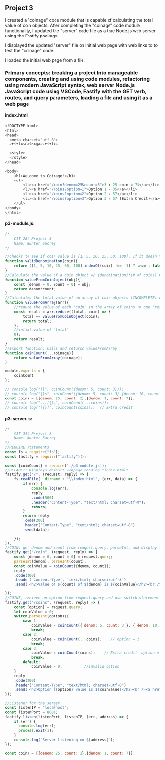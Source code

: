 ## Project 3

I created a "coinage" code module that is capable of calculating the total value of coin objects. After completing the "coinage" code module functionality, I updated the "server" code file as a true Node.js web server using the Fastify package. 

I displayed the updated "server" file on initial web page with web links to to test the "coinage" code. 

I loaded the initial web page from a file.

### Primary concepts: breaking a project into manageable components, creating and using code modules, refactoring using modern JavaScript syntax, web server Node.js JavaScript code using VSCode, Fastify with the GET verb, routes, and query parameters, loading a file and using it as a web page

#### index.html:
```javascript
<!DOCTYPE html>
<html>
<head>
  <meta charset="utf-8">
  <title>Coinage</title>

  <style>
  </style>
</head>

<body>
    <h1>Welcome to Coinage!</h1>
    <ul>
        <li><a href="/coin?denom=25&count=3">3 x 25 coin = 75</a></li>
        <li><a href="/coins?option=1">Option 1 = 35</a></li>
        <li><a href="/coins?option=2">Option 2 = 57</a></li>
        <li><a href="/coins?option=3">Option 3 = 57 (Extra Credit)</a></li>
    </ul>
</body>
</html>
```
#### p3-module.js:
```javascript
/*
    CIT 281 Project 3
    Name: Hunter Sacrey
*/

//Checks to see if coin value is [1, 5, 10, 25, 50, 100]. If it doesn't match any of those then it's invalid.
function validDenomination(coin){
    return ([1, 5, 10, 25, 50, 100].indexOf(coin) !== -1) ? true : false;
}
//Calculate the value of a coin object w/ (denomination)*(# of coins) COMPLETE
function valueFromCoinObject(obj){
    const {denom = 0, count = 0} = obj;
    return denom*count;
}
//Calculates the total value of an array of coin objects (INCOMPLETE: Also includes arrays of arrays)
function valueFromArray(arr){
    //reduce the value of each 'coin' in the array of coins to one 'result'
    const result = arr.reduce((total, coin) => { 
        total += valueFromCoinObject(coin);
        return total;
    },
    //intial value of 'total'
    0);
    return result;
}
//Export function: Calls and returns valueFromArray
function coinCount(...coinage){
    return valueFromArray(coinage);
}

module.exports = {
    coinCount
};

// console.log("{}", coinCount({denom: 5, count: 3}));
// console.log("{}s", coinCount({denom: 5, count: 3},{denom: 10, count: 2}));
const coins = [{denom: 25, count: 2},{denom: 1, count: 7}];
// console.log("...[{}]", coinCount(...coins));
// console.log("[{}]", coinCount(coins));  // Extra credit
```
#### p3-server.js:
```javascript
/*
    CIT 281 Project 3
    Name: Hunter Sacrey
*/
//REQUIRE statements
const fs = require("fs");
const fastify = require("fastify")();

const {coinCount} = require('./p3-module.js');
//DEFAULT: Displays default webpage reading "index.html"
fastify.get("/", (request, reply) => {
    fs.readFile(__dirname + "\\index.html", (err, data) => {
        if(err) {
            console.log(err);
            reply
            .code(500)
            .header("Content-Type", "text/html; charset=utf-8");
            return;
        }
        return reply
        .code(200)
        .header("Content-Type", "text/html; charset=utf-8")
        .send(data);

    });
});
//COIN: get denom and count from reuqest.query, parseInt, and display their output from coinCount()
fastify.get("/coin", (request, reply) => {
    const {denom = 0, count = 0} = request.query;
    parseInt(denom); parseInt(count);
    const coinValue = coinCount({denom, count});
    reply
    .code(200)
    .header("Content-Type", "text/html; charset=utf-8")
    .send(`<h2>Value of ${count} of ${denom} is ${coinValue}</h2><br /><a href="/">Home</a>`);

});
//COINS, recieve an option from request.query and use switch statement to interpret it
fastify.get("/coins", (request, reply) => {
    const {option} = request.query;
    let coinValue = 0;
    switch(parseInt(option)){
        case 1:
            coinValue = coinCount({ denom: 5, count: 3 }, { denom: 10, count: 2 }); // option = 1
            break;
        case 2:
            coinValue = coinCount(...coins);    // option = 2
            break;
        case 3:
            coinValue = coinCount(coins);    // Extra credit: option = 3
            break;
        default:
            coinValue = 0;          //invalid option
    }
    reply
    .code(200)
    .header("Content-Type", "text/html; charset=utf-8")
    .send(`<h2>Option ${option} value is ${coinValue}</h2><br /><a href="/">Home</a>`);
});

//Listener for the server
const listenIP = "localhost";
const listenPort = 8080;
fastify.listen(listenPort, listenIP, (err, address) => {
    if (err) {
      console.log(err);
      process.exit(1);
    }
    console.log(`Server listening on ${address}`);
});

const coins = [{denom: 25, count: 2},{denom: 1, count: 7}];
```
